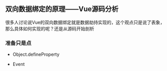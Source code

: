 双向数据绑定的原理——Vue源码分析
---

很多人讨论说Vue的双向数据绑定就是数据劫持实现的，这个观点只是说了表象，那么具体如何实现的呢？还是从源码开始剖析

### 准备只是点

+ Object.defineProperty

+ Event
